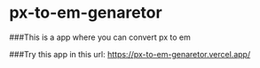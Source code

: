 # px-to-em-genaretor

###This is a app where you can convert px to em

###Try this app in this url: <a href="https://px-to-em-genaretor.vercel.app/">https://px-to-em-genaretor.vercel.app/</a>
